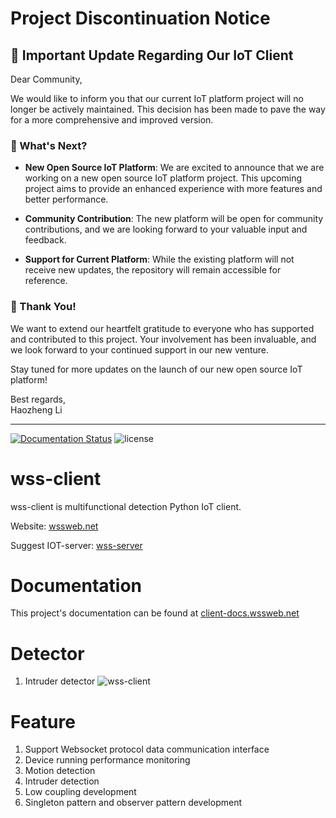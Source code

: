 # Project Discontinuation Notice

## 📢 Important Update Regarding Our IoT Client

Dear Community,

We would like to inform you that our current IoT platform project will no longer be actively maintained. This decision has been made to pave the way for a more comprehensive and improved version.

### 🚀 What's Next?

- **New Open Source IoT Platform**: We are excited to announce that we are working on a new open source IoT platform project. This upcoming project aims to provide an enhanced experience with more features and better performance.

- **Community Contribution**: The new platform will be open for community contributions, and we are looking forward to your valuable input and feedback.

- **Support for Current Platform**: While the existing platform will not receive new updates, the repository will remain accessible for reference.

### 🙏 Thank You!

We want to extend our heartfelt gratitude to everyone who has supported and contributed to this project. Your involvement has been invaluable, and we look forward to your continued support in our new venture.

Stay tuned for more updates on the launch of our new open source IoT platform!

Best regards,  
Haozheng Li

---


[![Documentation Status](https://readthedocs.org/projects/wss-client/badge/?version=latest)](https://wss-client.readthedocs.io/en/latest/?badge=latest)
![license](https://img.shields.io/github/license/Haozheng-Li/wss-client)

# wss-client

wss-client is multifunctional detection Python IoT client. 

Website: [wssweb.net](https://wssweb.net/)

Suggest IOT-server: [wss-server](https://github.com/Haozheng-Li/wss-server/blob/master/README.md)

# Documentation

This project's documentation can be found at [client-docs.wssweb.net](https://wss-client.readthedocs.io/en/latest/)

# Detector

1. Intruder detector
![wss-client](https://user-images.githubusercontent.com/47854126/226759469-03a5298d-5d87-4071-a4b4-0d1687ab1c18.png)


# Feature

1. Support Websocket protocol data communication interface
2. Device running performance monitoring
3. Motion detection
4. Intruder detection
5. Low coupling development
6. Singleton pattern and observer pattern development




